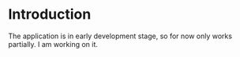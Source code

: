 # Introduction #
The application is in early development stage, so for now only works partially. I am working on it.